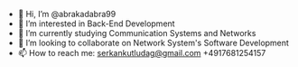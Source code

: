 - 👋 Hi, I’m @abrakadabra99
- 👀 I’m interested in Back-End Development
- 🌱 I’m currently studying Communication Systems and Networks
- 💞️ I’m looking to collaborate on Network System's Software Development
- 📫 How to reach me: 
serkankutludag@gmail.com
+4917681254157
<!---
abrakadabra99/abrakadabra99 is a ✨ special ✨ repository because its `README.md` (this file) appears on your GitHub profile.
You can click the Preview link to take a look at your changes.
--->
